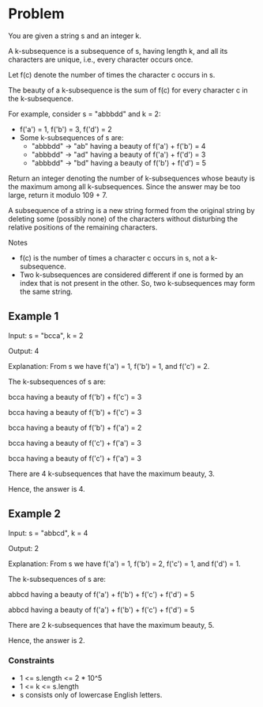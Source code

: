 # Problem

You are given a string s and an integer k.

A k-subsequence is a subsequence of s, having length k, and all its characters are unique, i.e., every character occurs once.

Let f(c) denote the number of times the character c occurs in s.

The beauty of a k-subsequence is the sum of f(c) for every character c in the k-subsequence.

For example, consider s = "abbbdd" and k = 2:

- f('a') = 1, f('b') = 3, f('d') = 2
- Some k-subsequences of s are:
  - "abbbdd" -> "ab" having a beauty of f('a') + f('b') = 4
  - "abbbdd" -> "ad" having a beauty of f('a') + f('d') = 3
  - "abbbdd" -> "bd" having a beauty of f('b') + f('d') = 5

Return an integer denoting the number of k-subsequences whose beauty is the maximum among all k-subsequences. Since the answer may be too large, return it modulo 109 + 7.

A subsequence of a string is a new string formed from the original string by deleting some (possibly none) of the characters without disturbing the relative positions of the remaining characters.

Notes

- f(c) is the number of times a character c occurs in s, not a k-subsequence.
- Two k-subsequences are considered different if one is formed by an index that is not present in the other. So, two k-subsequences may form the same string.
 
## Example 1

Input: s = "bcca", k = 2

Output: 4

Explanation: From s we have f('a') = 1, f('b') = 1, and f('c') = 2.

The k-subsequences of s are: 

bcca having a beauty of f('b') + f('c') = 3 

bcca having a beauty of f('b') + f('c') = 3 

bcca having a beauty of f('b') + f('a') = 2

bcca having a beauty of f('c') + f('a') = 3

bcca having a beauty of f('c') + f('a') = 3 

There are 4 k-subsequences that have the maximum beauty, 3. 

Hence, the answer is 4. 

## Example 2

Input: s = "abbcd", k = 4

Output: 2

Explanation: From s we have f('a') = 1, f('b') = 2, f('c') = 1, and f('d') = 1. 

The k-subsequences of s are: 

abbcd having a beauty of f('a') + f('b') + f('c') + f('d') = 5

abbcd having a beauty of f('a') + f('b') + f('c') + f('d') = 5 

There are 2 k-subsequences that have the maximum beauty, 5. 

Hence, the answer is 2. 
 
### Constraints

- 1 <= s.length <= 2 * 10^5
- 1 <= k <= s.length
- s consists only of lowercase English letters.
